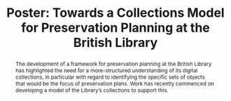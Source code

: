 ---
abstract: The development of a framework for preservation planning at the British
  Library has highlighted the need for a more-structured understanding of its digital
  collections, in particular with regard to identifying the specific sets of objects
  that would be the focus of preservation plans. Work has recently commenced on developing
  a model of the Library’s collections to support this.
creators:
- Michael Day
date: null
document_url: https://az659834.vo.msecnd.net/eventsairwesteuprod/production-inconference-public/96df27e66ea1447e9abbb384eaf764cf
grand_parent: iPRES
institutions:
- The British Library
keywords:
- preservation planning
- collection models
landing_page_url: null
language: eng
layout: publication
license: CC-BY 4.0 International
notes_url: null
parent: iPRES 2022
publication_type: poster
size: null
slides_url: null
source_name: iPRES
stream_url: null
title: 'Poster: Towards a Collections Model for Preservation Planning at the British
  Library'
year: 2022
---
